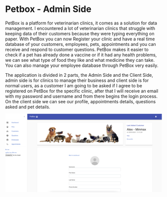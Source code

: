 # Petbox - Admin Side

PetBox is a platform for veterinarian clinics, it comes as a solution for data management. I encountered a lot of veterinarian clinics that struggle with keeping data of their customers because they were typing everything on paper. With PetBox you can now Register your clinic and have a real time database of your customers, employees, pets, appointments and you can receive and respond to customer questions. PetBox makes it easier to check if a pet has already done a vaccine or if it had any health problems, we can see what type of food they like and what medicine they can take. You can also manage your employee database through PetBox very easily.

The application is divided in 2 parts, the Admin Side and the Client Side, admin side is for clinics to manage their business and client side is for normal users, as a customer I am going to be asked if I agree to be registered on PetBox for the specific clinic, after that I will receive an email with my password and username and from there begins the login process. On the client side we can see our profile, appointments details, questions asked and pet details.

![](images/Screenshot%202021-04-29%20at%2013.24.15.png)


